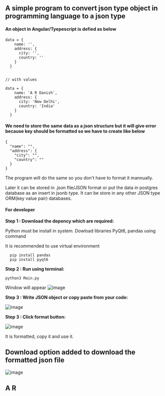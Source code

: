 ## A simple program to convert json type object in programming language to a json type

#### An object in Angular/Tyepescript is defied as below

```
data = {
    name: '',
    address: {
      city: '',
      country: ''
    }
  }


// with values

data = {
    name: 'A R Danish',
    address: {
      city: 'New Delhi',
      country: 'India'
    }
  }

```

#### We need to store the same data as a json structure but it will give error because key should be formatted so we have to create like below

```
{
  "name": "",
  "address": {
    "city": "",
    "country": ""
  }
}

```

The program will do the same so you don't have to format it mannually. 

Later it can be stored in .json file/JSON format or put the data in postgres database as an insert in jsonb type. It can be store in any other JSON type ORM(key value pair) databases.


#### For developer
 **Step 1 : Download the depency which are required:**
 <p>Python must be install in system. Dowload libraries PyQt6, pandas using command</p>
  <p>It is recommended to use virtual environment</p>

```
  pip install pandas
  pip install pyqt6
```

**Step 2 : Run using terminal:**

```
python3 Main.py
```
Window will appear
![image](https://github.com/helloardanish/JSON_TYPE_OBJECT_TO_JSON_FORMAT/assets/24757027/88b24a07-b0a5-4fdf-9d24-42ef792ca5b0)

**Step 3 : Write JSON object or copy paste from your code:**

![image](https://github.com/helloardanish/JSON_TYPE_OBJECT_TO_JSON_FORMAT/assets/24757027/596a30f6-a8df-4a86-8faf-097c3e802b22)

**Step 3 : Click format button:**

![image](https://github.com/helloardanish/JSON_TYPE_OBJECT_TO_JSON_FORMAT/assets/24757027/f48c0764-da40-4c9e-8f49-d23ffaba94e7)

It is formatted, copy it and use it.

## Download option added to download the formatted json file

![image](https://github.com/helloardanish/JSON_TYPE_OBJECT_TO_JSON_FORMAT/assets/24757027/522f9c33-b563-486b-ab45-b7398df455b9)


## A R
